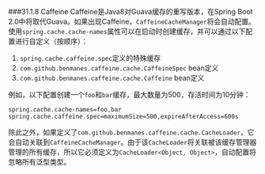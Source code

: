 ###31.1.8 Caffeine
Caffeine是Java8对Guava缓存的重写版本，在Spring Boot 2.0中将取代Guava。如果出现Caffeine，`CaffeineCacheManager`将会自动配置。使用`spring.cache.cache-names`属性可以在启动时创建缓存，并可以通过以下配置进行自定义（按顺序）：

1. `spring.cache.caffeine.spec`定义的特殊缓存
2. `com.github.benmanes.caffeine.cache.CaffeineSpec` bean定义
3. `com.github.benmanes.caffeine.cache.Caffeine` bean定义

例如，以下配置创建一个`foo`和`bar`缓存，最大数量为500，存活时间为10分钟：
```properties
spring.cache.cache-names=foo,bar
spring.cache.caffeine.spec=maximumSize=500,expireAfterAccess=600s
```
除此之外，如果定义了`com.github.benmanes.caffeine.cache.CacheLoader`，它会自动关联到`CaffeineCacheManager`。由于该`CacheLoader`将关联被该缓存管理器管理的所有缓存，所以它必须定义为`CacheLoader<Object, Object>`，自动配置将忽略所有泛型类型。
